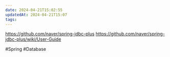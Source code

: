 ```yaml
---
date: 2024-04-21T15:02:55
updatedAt: 2024-04-21T15:07
tags: 
---
```

https://github.com/naver/spring-jdbc-plus
https://github.com/naver/spring-jdbc-plus/wiki/User-Guide

#Spring 
#Database 